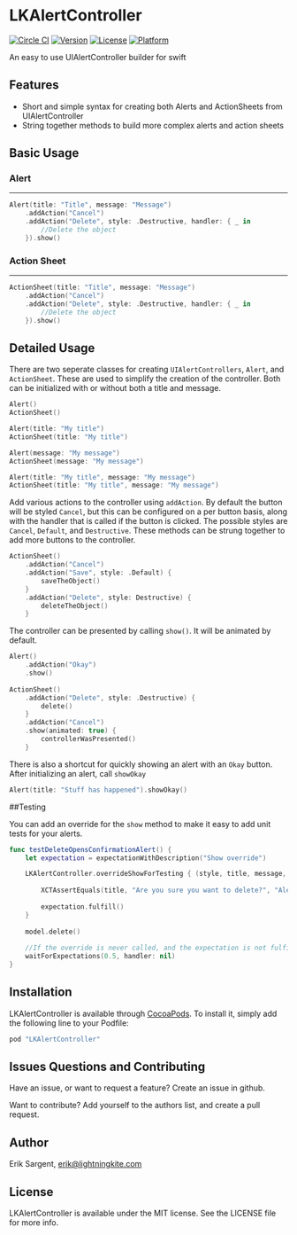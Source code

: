# LKAlertController

[![Circle CI](https://circleci.com/gh/lightningkite/LKAlertController.svg?style=svg)](https://circleci.com/gh/lightningkite/LKAlertController)
[![Version](https://img.shields.io/cocoapods/v/LKAlertController.svg?style=flat)](http://cocoapods.org/pods/LKAlertController)
[![License](https://img.shields.io/cocoapods/l/LKAlertController.svg?style=flat)](http://cocoapods.org/pods/LKAlertController)
[![Platform](https://img.shields.io/cocoapods/p/LKAlertController.svg?style=flat)](http://cocoapods.org/pods/LKAlertController)

An easy to use UIAlertController builder for swift

## Features
* Short and simple syntax for creating both Alerts and ActionSheets from UIAlertController
* String together methods to build more complex alerts and action sheets

## Basic Usage

### Alert
----
``` Swift
Alert(title: "Title", message: "Message")
	.addAction("Cancel")
	.addAction("Delete", style: .Destructive, handler: { _ in
		//Delete the object
	}).show()
```

### Action Sheet
----
``` Swift
ActionSheet(title: "Title", message: "Message")
	.addAction("Cancel")
	.addAction("Delete", style: .Destructive, handler: { _ in
		//Delete the object
	}).show()
```

## Detailed Usage

There are two seperate classes for creating `UIAlertControllers`, `Alert`, and `ActionSheet`. These are used to simplify the creation of the controller. Both can be initialized with or without both a title and message.

``` Swift
Alert()
ActionSheet()

Alert(title: "My title")
ActionSheet(title: "My title")

Alert(message: "My message")
ActionSheet(message: "My message")

Alert(title: "My title", message: "My message")
ActionSheet(title: "My title", message: "My message")
```

Add various actions to the controller using `addAction`. By default the button will be styled `Cancel`, but this can be configured on a per button basis, along with the handler that is called if the button is clicked. The possible styles are `Cancel`, `Default`, and `Destructive`. These methods can be strung together to add more buttons to the controller.

``` Swift
ActionSheet()
	.addAction("Cancel")
	.addAction("Save", style: .Default) {
		saveTheObject()
	}
	.addAction("Delete", style: Destructive) {
		deleteTheObject()
	}
```

The controller can be presented by calling `show()`. It will be animated by default.

``` Swift
Alert()
	.addAction("Okay")
	.show()
	
ActionSheet()
	.addAction("Delete", style: .Destructive) {
		delete()
	}
	.addAction("Cancel")
	.show(animated: true) {
		controllerWasPresented()
	}
```

There is also a shortcut for quickly showing an alert with an `Okay` button. After initializing an alert, call `showOkay`

``` Swift
Alert(title: "Stuff has happened").showOkay()
```

##Testing

You can add an override for the `show` method to make it easy to add unit tests for your alerts.

``` Swift
func testDeleteOpensConfirmationAlert() {
	let expectation = expectationWithDescription("Show override")

	LKAlertController.overrideShowForTesting { (style, title, message, actions) -> Void in 
		
		XCTAssertEquals(title, "Are you sure you want to delete?", "Alert title was incorrect")
		
		expectation.fulfill()
	}
	
	model.delete()
	
	//If the override is never called, and the expectation is not fulfilled, the test will fail
	waitForExpectations(0.5, handler: nil)
}
```

## Installation

LKAlertController is available through [CocoaPods](http://cocoapods.org). To install
it, simply add the following line to your Podfile:

```ruby
pod "LKAlertController"
```

## Issues Questions and Contributing
Have an issue, or want to request a feature? Create an issue in github.

Want to contribute? Add yourself to the authors list, and create a pull request.

## Author

Erik Sargent, [erik@lightningkite.com](mailto:erik@lightningkite.com)

## License

LKAlertController is available under the MIT license. See the LICENSE file for more info.
